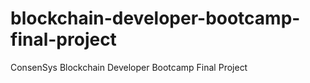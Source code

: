 # blockchain-developer-bootcamp-final-project
ConsenSys Blockchain Developer Bootcamp Final Project
